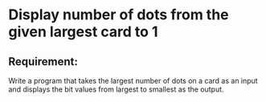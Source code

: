 # Display number of dots from the given largest card to 1

## Requirement:

Write a program that takes the largest number of dots on a card as an input
and displays the bit values from largest to smallest as the output.
